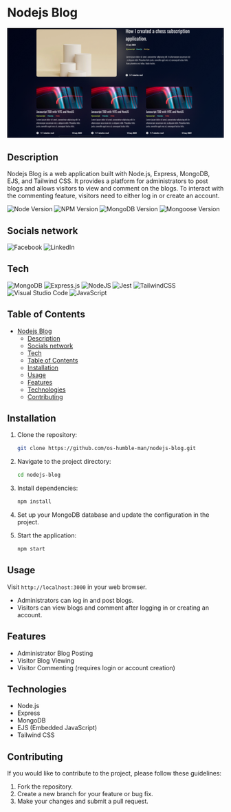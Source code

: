 # Nodejs Blog
![cover](public/cover.png)

## Description

Nodejs Blog is a web application built with Node.js, Express, MongoDB, EJS, and Tailwind CSS. It provides a platform for administrators to post blogs and allows visitors to view and comment on the blogs. To interact with the commenting feature, visitors need to either log in or create an account.

![Node Version](https://img.shields.io/badge/node-v18+-green.svg)
![NPM Version](https://img.shields.io/badge/npm-v10+-blue.svg)
![MongoDB Version](https://img.shields.io/badge/mongodb-v7+-yellowgreen.svg)
![Mongoose Version](https://img.shields.io/badge/mongoose-v8+-red.svg)

## Socials network
![Facebook](https://img.shields.io/badge/Facebook-%231877F2.svg?style=for-the-badge&logo=Facebook&logoColor=white)
![LinkedIn](https://img.shields.io/badge/linkedin-%230077B5.svg?style=for-the-badge&logo=linkedin&logoColor=white)

## Tech
![MongoDB](https://img.shields.io/badge/MongoDB-%234ea94b.svg?style=for-the-badge&logo=mongodb&logoColor=white)
![Express.js](https://img.shields.io/badge/express.js-%23404d59.svg?style=for-the-badge&logo=express&logoColor=%2361DAFB)
![NodeJS](https://img.shields.io/badge/node.js-6DA55F?style=for-the-badge&logo=node.js&logoColor=white)
![Jest](https://img.shields.io/badge/-jest-%23C21325?style=for-the-badge&logo=jest&logoColor=white)
![TailwindCSS](https://img.shields.io/badge/tailwindcss-%2338B2AC.svg?style=for-the-badge&logo=tailwind-css&logoColor=white)
![Visual Studio Code](https://img.shields.io/badge/Visual%20Studio%20Code-0078d7.svg?style=for-the-badge&logo=visual-studio-code&logoColor=white)
![JavaScript](https://img.shields.io/badge/javascript-%23323330.svg?style=for-the-badge&logo=javascript&logoColor=%23F7DF1E)



## Table of Contents

- [Nodejs Blog](#nodejs-blog)
  - [Description](#description)
  - [Socials network](#socials-network)
  - [Tech](#tech)
  - [Table of Contents](#table-of-contents)
  - [Installation](#installation)
  - [Usage](#usage)
  - [Features](#features)
  - [Technologies](#technologies)
  - [Contributing](#contributing)

## Installation

1. Clone the repository:

   ```bash
   git clone https://github.com/os-humble-man/nodejs-blog.git
2. Navigate to the project directory:

    ```bash
    cd nodejs-blog
3. Install dependencies:

    ```bash
    npm install
4. Set up your MongoDB database and update the configuration in the project.
5. Start the application:

    ```bash
    npm start
## Usage
Visit  `http://localhost:3000` in your web browser.

- Administrators can log in and post blogs.
- Visitors can view blogs and comment after logging in or creating an account.
  
## Features

- Administrator Blog Posting
- Visitor Blog Viewing
- Visitor Commenting (requires login or account creation)

## Technologies

- Node.js
- Express
- MongoDB
- EJS (Embedded JavaScript)
- Tailwind CSS

## Contributing
If you would like to contribute to the project, please follow these guidelines:

1. Fork the repository.
2. Create a new branch for your feature or bug fix.
3. Make your changes and submit a pull request.


